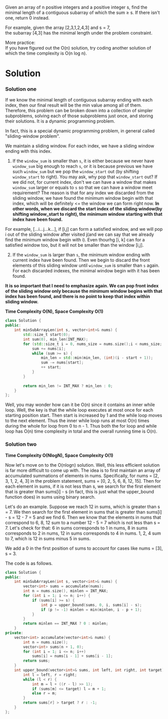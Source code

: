 Given an array of n positive integers and a positive integer s, find the minimal length of a contiguous subarray of which the sum ≥ s. If there isn't one, return 0 instead.  

For example, given the array [2,3,1,2,4,3] and s = 7,  
the subarray [4,3] has the minimal length under the problem constraint.  

More practice:  
If you have figured out the O(n) solution, try coding another solution of which the time complexity is O(n log n).

# Solution

### Solution one

If we know the minimal length of contiguous subarray ending with each index, then our final result will be the min value among all of them. Therefore, this problem  can be broken down into a collection of simpler subproblems, solving each of those subproblems just once, and storing their solutions. It is a dynamic programming problem.

In fact, this is a special dynamic programming problem, in general called "sliding-window problem".



We maintain a sliding window. For each index, we have a sliding window ending with this index.

1. If the ```window_sum``` is smaller than ```s```, it is either because we never have ```window_sum``` big enough to reach ```s```, or it is because previous we have such ```window_sum``` but we pop the ```window_start``` out (by shifting ```window_start``` to right). You may ask, why pop that ```window_start``` out? If we did not, for current index, don't we can have a window that makes ```window_sum``` larger or equals to ```s``` so that we can have a window meet requirement? The reason is that for any index we discarded from the sliding window, we have found the minimum window begin with that index, which will be definitely <= the window we can form right now. __In other words, when we discard the start index of the sliding window(by shifting window_start to right), the minimum window starting with that index have been found.__ 

For example, [...i...j...k...], if [i,j] can form a satisfied window, and we will pop i out of the sliding window after visited j(and we can say that we already find the minimum window begin with i). Even thourhg [i, k] can for a satisfied window too, but it will not be smaller than the window [i,j]. 

2. If the ```window_sum``` is larger than ```s```, the minimum window ending with current index have been found. Then we begin to discard the front elements of this sliding window until ```window_sum``` is smaller than ```s``` again. For each discarded indexes, the minimal window begin with it has been found.


__It is so important that I need to emphasize again. We can pop front index of the sliding window only because the minimum window begins with that index has been found, and there is no point to keep that index within sliding window.__

__Time Complexity O(N), Space Complexity O(1)__

```cpp
class Solution {
public:
    int minSubArrayLen(int s, vector<int>& nums) {
        std::size_t start(0);
        int sum(0), min_len(INT_MAX);
        for (std::size_t i = 0, nums_size = nums.size();i < nums_size; ++i) {
            sum += nums[i];
            while (sum >= s) {
                min_len = std::min(min_len, (int)(i - start + 1));
                sum -= nums[start];
                ++ start;
            }
        }
        
        return min_len != INT_MAX ? min_len : 0;
    }
};
```

Well, you may wonder how can it be O(n) since it contains an inner while loop. Well, the key is that the while loop executes at most once for each starting position start. Then start is increased by 1 and the while loop moves to the next element. Thus the inner while loop runs at most O(n) times during the whole for loop from 0 to n - 1. Thus both the for loop and while loop has O(n) time complexity in total and the overall running time is O(n).

### Solution two

__Time Complexity O(NlogN), Space Complexity O(1)__

Now let's move on to the O(nlogn) solution. Well, this less efficient solution is far more difficult to come up with. The idea is to first maintain an array of accumulated summations of elements in nums. Specifically, for nums = [2, 3, 1, 2, 4, 3] in the problem statement, sums = [0, 2, 5, 6, 8, 12, 15]. Then for each element in sums, if it is not less than s, we search for the first element that is greater than sums[i] - s (in fact, this is just what the upper_bound function does) in sums using binary search.

Let's do an example. Suppose we reach 12 in sums, which is greater than s = 7. We then search for the first element in sums that is greater than sums[i] - s = 12 - 7 = 5 and we find 6. Then we know that the elements in nums that correspond to 6, 8, 12 sum to a number 12 - 5 = 7 which is not less than s = 7. Let's check for that: 6 in sums corresponds to 1 in nums, 8 in sums corresponds to 2 in nums, 12 in sums corresponds to 4 in nums. 1, 2, 4 sum to 7, which is 12 in sums minus 5 in sums.

We add a 0 in the first position of sums to account for cases like nums = [3], s = 3.

The code is as follows.

```cpp
class Solution {
public:
    int minSubArrayLen(int s, vector<int>& nums) {
        vector<int> sums = accumulate(nums);
        int n = nums.size(), minlen = INT_MAX;
        for (int i = 1; i <= n; i++) { 
            if (sums[i] >= s) {
                int p = upper_bound(sums, 0, i, sums[i] - s);
                if (p != -1) minlen = min(minlen, i - p + 1);
            }
        }
        return minlen == INT_MAX ? 0 : minlen;
    }
private:
    vector<int> accumulate(vector<int>& nums) {
        int n = nums.size();
        vector<int> sums(n + 1, 0);
        for (int i = 1; i <= n; i++) 
            sums[i] = nums[i - 1] + sums[i - 1];
        return sums;
    }
    int upper_bound(vector<int>& sums, int left, int right, int target) {
        int l = left, r = right;
        while (l < r) {
            int m = l + ((r - l) >> 1);
            if (sums[m] <= target) l = m + 1;
            else r = m;
        }
        return sums[r] > target ? r : -1;
    }
};  
```
